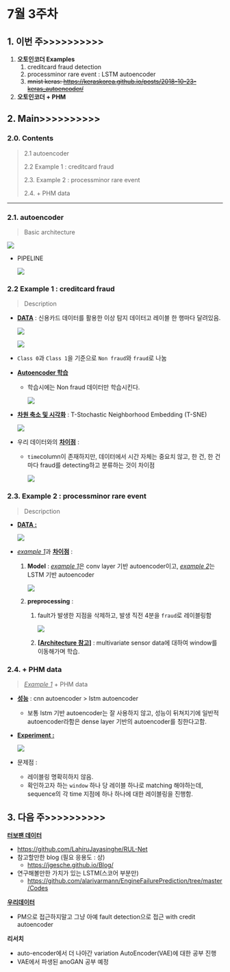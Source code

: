 # 7월 3주차

## 1. 이번 주>>>>>>>>>>

1. **오토인코더 Examples**
   1. creditcard fraud detection
   2. processminor rare event : LSTM autoencoder
   3. ~~mnist keras: https://keraskorea.github.io/posts/2018-10-23-keras_autoencoder/~~
2. **오토인코더 + PHM**



## 2. Main>>>>>>>>>>

### 2.0. Contents

> 2.1 autoencoder
>
> 2.2 Example 1 : creditcard fraud
>
> 2.3. Example 2 : processminor rare event
>
> 2.4. + PHM data

---

### 2.1. autoencoder

> Basic architecture

  ![](https://github.com/ydy8989/PHM_Study/blob/master/pic/architecture.png)

- PIPELINE

  ![](https://github.com/ydy8989/PHM_Study/blob/master/pic/pipe.png)



### 2.2 Example 1 : creditcard fraud

> Description

- **<u>DATA</u>** : 신용카드 데이터를 활용한 이상 탐지 데이터고 레이블 한 행마다 달려있음.

  ![](https://github.com/ydy8989/PHM_Study/blob/master/pic/creditdata1.PNG)

  ![](https://github.com/ydy8989/PHM_Study/blob/master/pic/creditdata2.PNG)

- `Class 0`과 `Class 1`을 기준으로 `Non fraud`와 `fraud`로 나눔

- <u>**Autoencoder 학습**</u>

  - 학습시에는 Non fraud 데이터만 학습시킨다. 

    ![](https://github.com/ydy8989/PHM_Study/blob/master/pic/ano.PNG)

- **<u>차원 축소 및 시각화</u>** : T-Stochastic Neighborhood Embedding (T-SNE)

  ![](https://github.com/ydy8989/PHM_Study/blob/master/pic/tsne.png)

- 우리 데이터와의 **<u>차이점</u>** : 

  - `time`column이 존재하지만, 데이터에서 시간 자체는 중요치 않고, 한 건, 한 건마다 fraud를 detecting하고 분류하는 것이 차이점

    ![](https://github.com/ydy8989/PHM_Study/blob/master/pic/creditlabel.PNG)





### 2.3. Example 2 : processminor rare event

> Descripction

- **<u>DATA :</u>**

  ![](https://github.com/ydy8989/PHM_Study/blob/master/pic/processminordata.png)

- <u>*example 1*</u>과 **<u>차이점</u>** :

  1. **Model** : <u>*example 1*</u>은 conv layer 기반 autoencoder이고, <u>*example 2*</u>는 LSTM 기반 autoencoder

     ![](https://github.com/ydy8989/PHM_Study/blob/master/pic/lstmauto.png)

  2. **preprocessing** : 

     1. fault가 발생한 지점을 삭제하고, 발생 직전 4분을 `fraud`로 레이블링함

        ![](https://github.com/ydy8989/PHM_Study/blob/master/pic/shifting.png)

     2. **<u>[Architecture 참고]</u>** : multivariate sensor data에 대하여 window를 이동해가며 학습.

        
  
### 2.4. + PHM data

> *<u>Example 1</u>* + PHM data

- **<u>성능</u>** : cnn autoencoder > lstm autoencoder 

  - 보통 lstm 기반 autoencoder는 잘 사용하지 않고, 성능이 뒤쳐지기에 일반적 autoencoder라함은 dense layer 기반의 autoencoder를 칭한다고함.

- **<u>Experiment :</u>**

  ![](https://github.com/ydy8989/PHM_Study/blob/master/pic/fail_img.png)

- 문제점 : 
  - 레이블링 명확히하지 않음.
  - 확인하고자 하는 `window` 하나 당 레이블 하나로 matching 해야하는데, sequence의 각 time 지점에 하나 하나에 대한 레이블링을 진행함. 





## 3. 다음 주>>>>>>>>>>

**<u>터보팬 데이터</u>**

- https://github.com/LahiruJayasinghe/RUL-Net
- 참고할만한 blog (필요 응용도 : 상)
  - https://jgesche.github.io/Blog/
- 연구해볼만한 가치가 있는 LSTM(스코어 부분만)
  - https://github.com/alarivarmann/EngineFailurePrediction/tree/master/Codes

**<u>우리데이터</u>**

- PM으로 접근하지말고 그냥 아예 fault detection으로 접근 with credit autoencoder

**리서치**

- auto-encoder에서 더 나아간 variation AutoEncoder(VAE)에 대한 공부 진행
- VAE에서 파생된 anoGAN 공부 예정